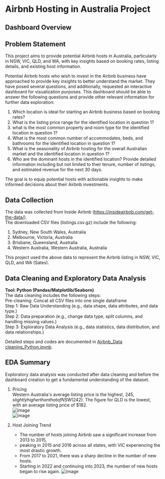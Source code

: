 # Airbnb Hosting in Australia Project
 
## Dashboard Overview


## Problem Statement

This project aims to provide potential Airbnb hosts in Australia, particularly in NSW, VIC, QLD, and WA, with key insights based on booking rates, listing details, and existing host information. <br/>

Potential Airbnb hosts who wish to invest in the Airbnb business have approached to provide key insights to better understand the market. They have posed several questions, and additionally, requested an interactive dashboard for visualization purposes. This dashboard should be able to answer the following questions and provide other relevant information for further data exploration: <br/>

1. Which location is ideal for starting an Airbnb business based on booking rates? <br/>
2. What is the listing price range for the identified location in question 1? 
3. what is the most common property and room type for the identified location in question 1? <br/>
4. What is the most common number of accommodates, beds, and bathrooms for the identified location in question 1? <br/>
5. What is the seasonality of Airbnb hosting for the overall Australian market and the identified location in question 1? <br/>
6. Who are the dominant hosts in the identified location? Provide detailed information including but not limited to their tenure, number of listings,
   and estimated revenue for the next 30 days. <br/>

The goal is to equip potential hosts with actionable insights to make informed decisions about their Airbnb investments. <br/> 

## Data Collection

The data was collected from Inside Airbnb (https://insideairbnb.com/get-the-data/). <br/>
The downloaded CSV files (listings.csv.gz) include the following: <br/>
1. Sydney, New South Wales, Australia <br/>
2. Melbourne, Victoria, Australia <br/>
3. Brisbane, Queensland, Australia <br/>
4. Western Australia, Western Australia, Australia <br/>

This project used the above data to represent the Airbnb listing in NSW, VIC, QLD, and WA (Sates).

## Data Cleaning and Exploratory Data Analysis

**Tool: Python (Pandas/Matplotlib/Seaborn) <br/>**
The data cleaning includes the following steps:<br/>
Pre-cleaning: Concat all CSV files into one single dataframe <br/>
Step 1: Raw Data Understanding (e.g., data shape, data attributes, and data type.) <br/>
Step 2: Data preparation (e.g., change data type, split columns, and handling missing values.) <br/>
Step 3: Exploratory Data Analysis (e.g., data statistics, data distribution, and data relationships.) <br/>

Detailed steps and codes are documented in [Airbnb_Data cleaning_Python.ipynb](https://github.com/Brenda-Chuang/Airbnb-Hosting-in-Australia-Project/blob/main/Airbnb%20Hostig%20Analysis%20Project/Raw%20airbnb%20data/Airbnb_Data%20cleaning_Python.ipynb).<br/>

## EDA Summary

Exploratory data analysis was conducted after data cleaning and before the dashboard creation to get a fundamental understanding of the dataset. <br/>
1. Pricing <br/>
   Western Australia's average listing price is the highest, $245, slightly higher than that of NSW ($242).
   The figure for QLD is the lowest, with an average listing price of $182. <br/>
   ![image](https://github.com/user-attachments/assets/fdd3698e-a708-496e-918c-252fe97c55a0) <br/>
   ![image](https://github.com/user-attachments/assets/6d08163b-982e-4bff-9aa5-115064886618) <br/>

2. Host Joining Trend <br/>
   - The number of hosts joining Airbnb saw a significant increase from 2013 to 2015,
   - peaking in 2015 and 2016 across all states, with VIC experiencing the most drastic growth.
   - From 2017 to 2021, there was a sharp decline in the number of new hosts.
   - Starting in 2022 and continuing into 2023, the number of new hosts began to rise again.
   ![image](https://github.com/user-attachments/assets/4ced4bb2-06b9-4d27-a2f1-9bfacdc5d1fe) <br/>







